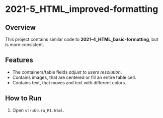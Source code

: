 # 2021-5_HTML_improved-formatting

## Overview
This project contains similar code to **2021-4_HTML_basic-formatting**, but is more consistent.

## Features
- The containers/table fields *adjust to users resolution*.
- Contains images, that are centered or fill an entire table cell.
- Contains text, that moves and text with different colors.

## How to Run
1. Open `struktura_RI.html`.
